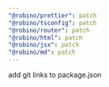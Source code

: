 ```yaml
---
"@robino/prettier": patch
"@robino/tsconfig": patch
"@robino/router": patch
"@robino/html": patch
"@robino/jsx": patch
"@robino/md": patch
---
```


add git links to package.json
